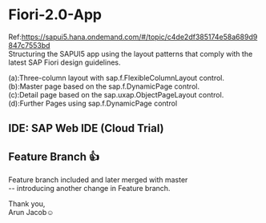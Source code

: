 # Fiori-2.0-App

Ref:https://sapui5.hana.ondemand.com/#/topic/c4de2df385174e58a689d9847c7553bd</br>
Structuring the SAPUI5 app using the layout patterns that comply with the latest SAP Fiori design guidelines.</br>

(a):Three-column layout with sap.f.FlexibleColumnLayout control.</br>
(b):Master page based on the sap.f.DynamicPage control.</br>
(c):Detail page based on the sap.uxap.ObjectPageLayout control.</br>
(d):Further Pages using sap.f.DynamicPage control</br>


## IDE: SAP Web IDE (Cloud Trial)

## Feature Branch :+1:
Feature branch included and later merged with master</br>
-- introducing another change in Feature branch.

Thank you,</br>
Arun Jacob:relaxed:

